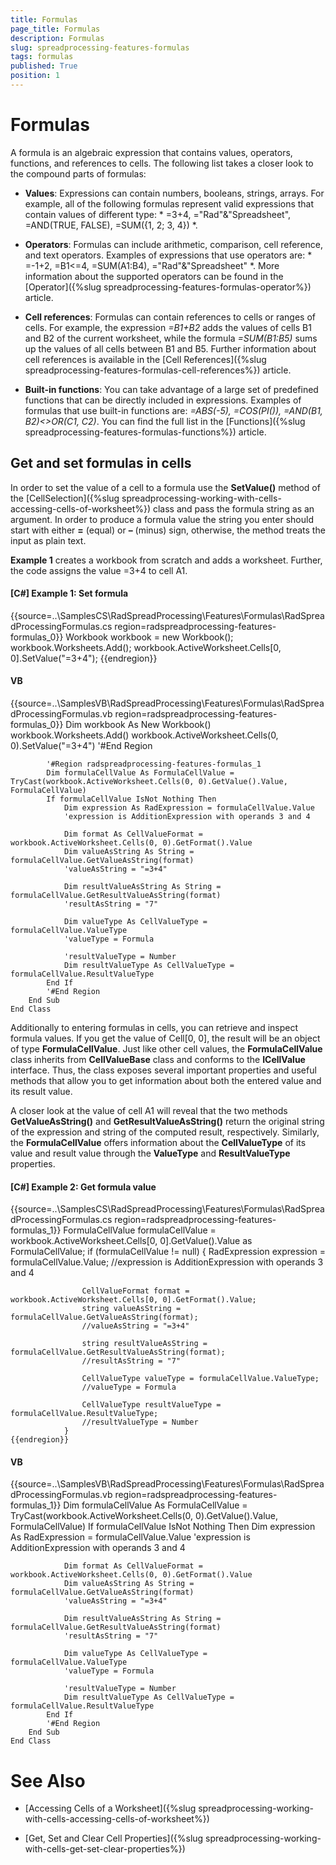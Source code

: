 ```yaml
---
title: Formulas
page_title: Formulas
description: Formulas
slug: spreadprocessing-features-formulas
tags: formulas
published: True
position: 1
---
```


# Formulas



A formula is an algebraic expression that contains values, operators, functions, and references to cells. The following list takes a closer look to the compound parts of formulas:
      

* __Values__: Expressions can contain numbers, booleans, strings, arrays. For example, all of the following formulas represent valid expressions that contain values of different type:
            *
              =3+4, ="Rad"&"Spreadsheet", =AND(TRUE, FALSE), =SUM({1, 2; 3, 4})
            *.
          

* __Operators__: Formulas can include arithmetic, comparison, cell reference, and text operators. Examples of expressions that use operators are:
            *
              =-1+2, =B1<=4, =SUM(A1:B4), ="Rad"&"Spreadsheet"
            *.
            More information about the supported operators can be found in the [Operator]({%slug spreadprocessing-features-formulas-operator%}) article.
          

* __Cell references__: Formulas can contain references to cells or ranges of cells. For example, the expression *=B1+B2* adds
            the values of cells B1 and B2 of the current worksheet, while the formula *=SUM(B1:B5)* sums up the values of all cells between B1 and B5.
            Further information about cell references is available in the [Cell References]({%slug spreadprocessing-features-formulas-cell-references%}) article.
          

* __Built-in functions__: You can take advantage of a large set of predefined functions that can be directly included in expressions.
            Examples of formulas that use built-in functions are: *=ABS(-5), =COS(PI()), =AND(B1, B2)<>OR(C1, C2)*. 
            You can find the full list in the [Functions]({%slug spreadprocessing-features-formulas-functions%}) article.
          

## Get and set formulas in cells

In order to set the value of a cell to a formula use the __SetValue()__ method of the [CellSelection]({%slug spreadprocessing-working-with-cells-accessing-cells-of-worksheet%}) class and pass the formula string as an argument. In order to produce a formula value the string you enter should start with either __=__ (equal) or __–__ (minus) sign, otherwise, the method treats the input as plain text.
        

__Example 1__ creates a workbook from scratch and adds a worksheet. Further, the code assigns the value =3+4 to cell A1.
        

#### __[C#] Example 1: Set formula__

{{source=..\SamplesCS\RadSpreadProcessing\Features\Formulas\RadSpreadProcessingFormulas.cs region=radspreadprocessing-features-formulas_0}}
	            Workbook workbook = new Workbook();
	            workbook.Worksheets.Add();
	            workbook.ActiveWorksheet.Cells[0, 0].SetValue("=3+4");
	{{endregion}}



#### __VB__

{{source=..\SamplesVB\RadSpreadProcessing\Features\Formulas\RadSpreadProcessingFormulas.vb region=radspreadprocessing-features-formulas_0}}
	        Dim workbook As New Workbook()
	        workbook.Worksheets.Add()
	        workbook.ActiveWorksheet.Cells(0, 0).SetValue("=3+4")
	        '#End Region
	
	        '#Region radspreadprocessing-features-formulas_1
	        Dim formulaCellValue As FormulaCellValue = TryCast(workbook.ActiveWorksheet.Cells(0, 0).GetValue().Value, FormulaCellValue)
	        If formulaCellValue IsNot Nothing Then
	            Dim expression As RadExpression = formulaCellValue.Value
	            'expression is AdditionExpression with operands 3 and 4
	
	            Dim format As CellValueFormat = workbook.ActiveWorksheet.Cells(0, 0).GetFormat().Value
	            Dim valueAsString As String = formulaCellValue.GetValueAsString(format)
	            'valueAsString = "=3+4"
	
	            Dim resultValueAsString As String = formulaCellValue.GetResultValueAsString(format)
	            'resultAsString = "7"
	
	            Dim valueType As CellValueType = formulaCellValue.ValueType
	            'valueType = Formula
	
	            'resultValueType = Number
	            Dim resultValueType As CellValueType = formulaCellValue.ResultValueType
	        End If
	        '#End Region
	    End Sub
	End Class



Additionally to entering formulas in cells, you can retrieve and inspect formula values. If you get the value of Cell[0, 0], the result will be an object of type __FormulaCellValue__. Just like other cell values, the __FormulaCellValue__ class inherits from __CellValueBase__ class and conforms to the __ICellValue__ interface. Thus, the class exposes several important properties and useful methods that allow you to get information about both the entered value and its result value.
        

A closer look at the value of cell A1 will reveal that the two methods __GetValueAsString()__ and __GetResultValueAsString()__ return the original string of the expression and string of the computed result, respectively. Similarly, the __FormulaCellValue__ offers information about the __CellValueType__ of its value and result value through the __ValueType__ and __ResultValueType__ properties.
        

#### __[C#] Example 2: Get formula value__

{{source=..\SamplesCS\RadSpreadProcessing\Features\Formulas\RadSpreadProcessingFormulas.cs region=radspreadprocessing-features-formulas_1}}
	            FormulaCellValue formulaCellValue = workbook.ActiveWorksheet.Cells[0, 0].GetValue().Value as FormulaCellValue;
	            if (formulaCellValue != null)
	            {
	                RadExpression expression = formulaCellValue.Value;
	                //expression is AdditionExpression with operands 3 and 4
	
	                CellValueFormat format = workbook.ActiveWorksheet.Cells[0, 0].GetFormat().Value;
	                string valueAsString = formulaCellValue.GetValueAsString(format);
	                //valueAsString = "=3+4"
	
	                string resultValueAsString = formulaCellValue.GetResultValueAsString(format);
	                //resultAsString = "7"
	
	                CellValueType valueType = formulaCellValue.ValueType;
	                //valueType = Formula
	
	                CellValueType resultValueType = formulaCellValue.ResultValueType;
	                //resultValueType = Number
	            }
	{{endregion}}



#### __VB__

{{source=..\SamplesVB\RadSpreadProcessing\Features\Formulas\RadSpreadProcessingFormulas.vb region=radspreadprocessing-features-formulas_1}}
	        Dim formulaCellValue As FormulaCellValue = TryCast(workbook.ActiveWorksheet.Cells(0, 0).GetValue().Value, FormulaCellValue)
	        If formulaCellValue IsNot Nothing Then
	            Dim expression As RadExpression = formulaCellValue.Value
	            'expression is AdditionExpression with operands 3 and 4
	
	            Dim format As CellValueFormat = workbook.ActiveWorksheet.Cells(0, 0).GetFormat().Value
	            Dim valueAsString As String = formulaCellValue.GetValueAsString(format)
	            'valueAsString = "=3+4"
	
	            Dim resultValueAsString As String = formulaCellValue.GetResultValueAsString(format)
	            'resultAsString = "7"
	
	            Dim valueType As CellValueType = formulaCellValue.ValueType
	            'valueType = Formula
	
	            'resultValueType = Number
	            Dim resultValueType As CellValueType = formulaCellValue.ResultValueType
	        End If
	        '#End Region
	    End Sub
	End Class



# See Also

 * [Accessing Cells of a Worksheet]({%slug spreadprocessing-working-with-cells-accessing-cells-of-worksheet%})

 * [Get, Set and Clear Cell Properties]({%slug spreadprocessing-working-with-cells-get-set-clear-properties%})
